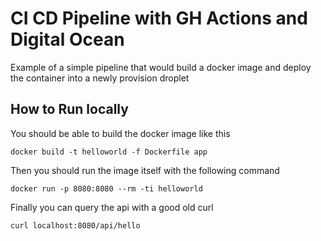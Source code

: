 # CI CD Pipeline with GH Actions and Digital Ocean
Example of a simple pipeline that would build a docker image and deploy the container into a newly provision droplet

## How to Run locally

You should be able to build the docker image like this

```
docker build -t helloworld -f Dockerfile app
```

Then you should run the image itself with the following command

```
docker run -p 8080:8080 --rm -ti helloworld
```

Finally you can query the api with a good old curl

```
curl localhost:8080/api/hello
```

